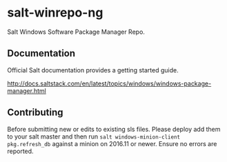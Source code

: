 salt-winrepo-ng
===============

Salt Windows Software Package Manager Repo.

Documentation
-------------

Official Salt documentation provides a getting started guide.

http://docs.saltstack.com/en/latest/topics/windows/windows-package-manager.html

Contributing
-------------
Before submitting new or edits to existing sls files. Please deploy add them to your salt master and then run
`salt windows-minion-client pkg.refresh_db` against a minion on 2016.11 or newer. Ensure no errors are reported.
